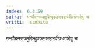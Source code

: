 ```yaml
---
index:  6.3.59
sutra:  मन्थौदनसक्तुबिन्दुवज्रभारहारवीवधगाहेषु च
vritti:  samhita 
---
```


मन्थौदनसक्तुबिन्दुवज्रभारहारवीवधगाहेषु च

